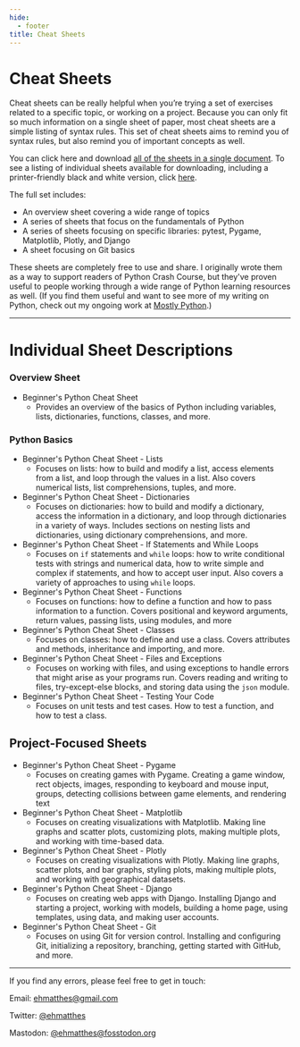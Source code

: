 ```yaml
---
hide:
  - footer
title: Cheat Sheets
---
```


# Cheat Sheets

Cheat sheets can be really helpful when you’re trying a set of exercises related to a specific topic, or working on a project. Because you can only fit so much information on a single sheet of paper, most cheat sheets are a simple listing of syntax rules. This set of cheat sheets aims to remind you of syntax rules, but also remind you of important concepts as well.

You can click here and download [all of the sheets in a single document](https://github.com/ehmatthes/pcc_3e/releases/download/v1.0.0/beginners_python_cheat_sheet_pcc_all.pdf). To see a listing of individual sheets available for downloading, including a printer-friendly black and white version, click [here]().

The full set includes:

- An overview sheet covering a wide range of topics
- A series of sheets that focus on the fundamentals of Python
- A series of sheets focusing on specific libraries: pytest, Pygame, Matplotlib, Plotly, and Django
- A sheet focusing on Git basics

These sheets are completely free to use and share. I originally wrote them as a way to support readers of Python Crash Course, but they've proven useful to people working through a wide range of Python learning resources as well. (If you find them useful and want to see more of my writing on Python, check out my ongoing work at [Mostly Python](https://mostlypython.substack.com).)

---

# Individual Sheet Descriptions

### Overview Sheet

- Beginner's Python Cheat Sheet
    - Provides an overview of the basics of Python including variables, lists, dictionaries, functions, classes, and more.

### Python Basics

- Beginner's Python Cheat Sheet - Lists
    - Focuses on lists: how to build and modify a list, access elements from a list, and loop through the values in a list. Also covers numerical lists, list comprehensions, tuples, and more.
- Beginner's Python Cheat Sheet - Dictionaries
    - Focuses on dictionaries: how to build and modify a dictionary, access the information in a dictionary, and loop through dictionaries in a variety of ways. Includes sections on nesting lists and dictionaries, using dictionary comprehensions, and more.
- Beginner's Python Cheat Sheet - If Statements and While Loops
    - Focuses on `if` statements and `while` loops: how to write conditional tests with strings and numerical data, how to write simple and complex if statements, and how to accept user input. Also covers a variety of approaches to using `while` loops.
- Beginner's Python Cheat Sheet - Functions
    - Focuses on functions: how to define a function and how to pass information to a function. Covers positional and keyword arguments, return values, passing lists, using modules, and more
- Beginner's Python Cheat Sheet - Classes
    - Focuses on classes: how to define and use a class. Covers attributes and methods, inheritance and importing, and more.
- Beginner's Python Cheat Sheet - Files and Exceptions
    - Focuses on working with files, and using exceptions to handle errors that might arise as your programs run. Covers reading and writing to files, try-except-else blocks, and storing data using the `json` module.
- Beginner's Python Cheat Sheet - Testing Your Code
    - Focuses on unit tests and test cases. How to test a function, and how to test a class.

## Project-Focused Sheets

- Beginner's Python Cheat Sheet - Pygame
    - Focuses on creating games with Pygame. Creating a game window, rect objects, images, responding to keyboard and mouse input, groups, detecting collisions between game elements, and rendering text
- Beginner's Python Cheat Sheet - Matplotlib
    - Focuses on creating visualizations with Matplotlib. Making line graphs and scatter plots, customizing plots, making multiple plots, and working with time-based data.
- Beginner's Python Cheat Sheet - Plotly
    - Focuses on creating visualizations with Plotly. Making line graphs, scatter plots, and bar graphs, styling plots, making multiple plots, and working with geographical datasets.
- Beginner's Python Cheat Sheet - Django
    - Focuses on creating web apps with Django. Installing Django and starting a project, working with models, building a home page, using templates, using data, and making user accounts.
- Beginner's Python Cheat Sheet - Git
    - Focuses on using Git for version control. Installing and configuring Git, initializing a repository, branching, getting started with GitHub, and more.

---

If you find any errors, please feel free to get in touch:

Email: [ehmatthes@gmail.com](mailto:ehmatthes@gmail.com)

Twitter: [@ehmatthes](https://twitter.com/ehmatthes)

Mastodon: [@ehmatthes@fosstodon.org](https://fosstodon.org/@ehmatthes)